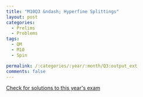 ```yaml
---
title: "M10Q3 &ndash; Hyperfine Splittings"
layout: post
categories:
  - Prelims
  - Problems
tags:
  - QM
  - M10
  - Spin

permalink: /:categories/:year/:month/Q3:output_ext
comments: false
---
```

<object data="2010M3Q.pdf" type="application/pdf" width="100%" height="500"></object>
<div class="message"><a href='https://princetonprelim.com/prelim/25/'>Check for solutions to this year's exam</a></div>